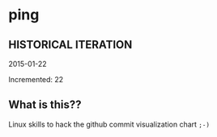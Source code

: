 # ping

## HISTORICAL ITERATION
2015-01-22

Incremented: 22

## What is this?? 
Linux skills to hack the github commit visualization chart `;-)`
